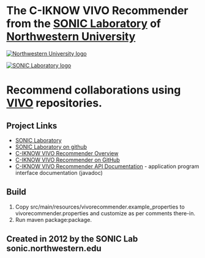 # The C-IKNOW VIVO Recommender from the [SONIC Laboratory][2] of [Northwestern University][1]

[![Northwestern University logo][5]][1]
   
[![SONIC Laboratory logo][4]][2]

# Recommend collaborations using [VIVO][6] repositories.

## Project Links

* [SONIC Laboratory][2]
* [SONIC Laboratory on github][3]
* [C-IKNOW VIVO Recommender Overview][8]
* [C-IKNOW VIVO Recommender on GitHub][9]
* [C-IKNOW VIVO Recommender API Documentation][7] - application program interface documentation (javadoc)

## Build

1. Copy src/main/resources/vivorecommender.example_properties to vivorecommender.properties and customize as per comments there-in.
2. Run maven package:package.

[1]: http:/www.northwestern.edu
[2]: http://sonic.northwestern.edu
[3]: http://soniclab.github.com/
[4]: http://sonic.northwestern.edu/wp-content/uploads/2011/06/RGB-SONICv3.png
[5]: http://www.northwestern.edu/univ-relations/identity-system/logos/NU_Logo_purple.jpg
[6]: http://vivoweb.org/
[7]: http://soniclab.github.com/vivo-recommender/apidocs/index.html
[8]: http://sonic.northwestern.edu/software/c-iknow-vivo-recommender/
[9]: http://soniclab.github.com/vivo-recommender/

## Created in 2012 by the SONIC Lab sonic.northwestern.edu
